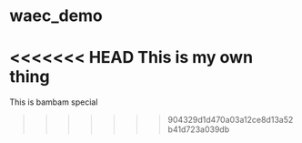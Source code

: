 # waec_demo
<<<<<<< HEAD
This is my own thing
=======
This is bambam special
>>>>>>> 904329d1d470a03a12ce8d13a52b41d723a039db
